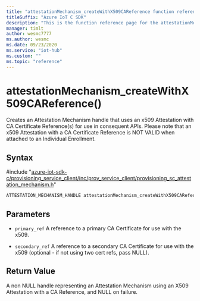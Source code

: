 ```yaml
---                             
title: "attestationMechanism_createWithX509CAReference function reference | Microsoft Docs" 
titleSuffix: "Azure IoT C SDK"            
description: "This is the function reference page for the attestationMechanism_createWithX509CAReference() function in the Azure IoT C SDK. This SDK is used with Azure IoT Hub and Azure IoT Hub Device Provisioning Service"            
manager: timlt                 
author: wesmc7777              
ms.author: wesmc               
ms.date: 09/23/2020                    
ms.service: "iot-hub"             
ms.custom: ""                
ms.topic: "reference"        
---                            
```


# attestationMechanism_createWithX509CAReference()

Creates an Attestation Mechanism handle that uses an x509 Attestation with CA Certificate Reference(s) for use in consequent APIs. Please note that an x509 Attestation with a CA Certificate Reference is NOT VALID when attached to an Individual Enrollment.

## Syntax

\#include "[azure-iot-sdk-c/provisioning_service_client/inc/prov_service_client/provisioning_sc_attestation_mechanism.h](../provisioning-sc-attestation-mechanism-h.md)"  
```C
ATTESTATION_MECHANISM_HANDLE attestationMechanism_createWithX509CAReference(const char *primary_ref MU_IFCOMMA4 const char *secondary_ref  MU_IFCOMMA2);
```

## Parameters
* `primary_ref` A reference to a primary CA Certificate for use with the x509. 

* `secondary_ref` A reference to a secondary CA Certificate for use with the x509 (optional - if not using two cert refs, pass NULL).

## Return Value
A non NULL handle representing an Attestation Mechanism using an X509 Attestation with a CA Reference, and NULL on failure.

